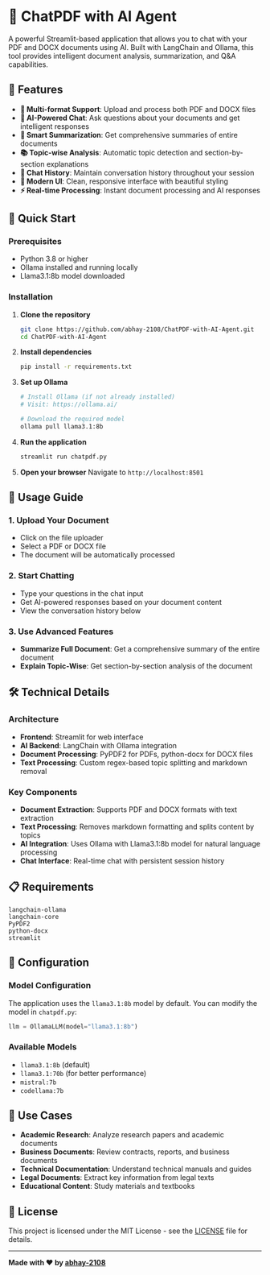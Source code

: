# 📄 ChatPDF with AI Agent

A powerful Streamlit-based application that allows you to chat with your PDF and DOCX documents using AI. Built with LangChain and Ollama, this tool provides intelligent document analysis, summarization, and Q&A capabilities.

## 🌟 Features

- **📄 Multi-format Support**: Upload and process both PDF and DOCX files
- **🤖 AI-Powered Chat**: Ask questions about your documents and get intelligent responses
- **📝 Smart Summarization**: Get comprehensive summaries of entire documents
- **📚 Topic-wise Analysis**: Automatic topic detection and section-by-section explanations
- **💬 Chat History**: Maintain conversation history throughout your session
- **🎨 Modern UI**: Clean, responsive interface with beautiful styling
- **⚡ Real-time Processing**: Instant document processing and AI responses

## 🚀 Quick Start

### Prerequisites

- Python 3.8 or higher
- Ollama installed and running locally
- Llama3.1:8b model downloaded

### Installation

1. **Clone the repository**
   ```bash
   git clone https://github.com/abhay-2108/ChatPDF-with-AI-Agent.git
   cd ChatPDF-with-AI-Agent
   ```

2. **Install dependencies**
   ```bash
   pip install -r requirements.txt
   ```

3. **Set up Ollama**
   ```bash
   # Install Ollama (if not already installed)
   # Visit: https://ollama.ai/
   
   # Download the required model
   ollama pull llama3.1:8b
   ```

4. **Run the application**
   ```bash
   streamlit run chatpdf.py
   ```

5. **Open your browser**
   Navigate to `http://localhost:8501`

## 📖 Usage Guide

### 1. Upload Your Document
- Click on the file uploader
- Select a PDF or DOCX file
- The document will be automatically processed

### 2. Start Chatting
- Type your questions in the chat input
- Get AI-powered responses based on your document content
- View the conversation history below

### 3. Use Advanced Features
- **Summarize Full Document**: Get a comprehensive summary of the entire document
- **Explain Topic-Wise**: Get section-by-section analysis of the document

## 🛠️ Technical Details

### Architecture
- **Frontend**: Streamlit for web interface
- **AI Backend**: LangChain with Ollama integration
- **Document Processing**: PyPDF2 for PDFs, python-docx for DOCX files
- **Text Processing**: Custom regex-based topic splitting and markdown removal

### Key Components

- **Document Extraction**: Supports PDF and DOCX formats with text extraction
- **Text Processing**: Removes markdown formatting and splits content by topics
- **AI Integration**: Uses Ollama with Llama3.1:8b model for natural language processing
- **Chat Interface**: Real-time chat with persistent session history

## 📋 Requirements

```
langchain-ollama
langchain-core
PyPDF2
python-docx
streamlit
```

## 🔧 Configuration

### Model Configuration
The application uses the `llama3.1:8b` model by default. You can modify the model in `chatpdf.py`:

```python
llm = OllamaLLM(model="llama3.1:8b")
```

### Available Models
- `llama3.1:8b` (default)
- `llama3.1:70b` (for better performance)
- `mistral:7b`
- `codellama:7b`

## 🎯 Use Cases

- **Academic Research**: Analyze research papers and academic documents
- **Business Documents**: Review contracts, reports, and business documents
- **Technical Documentation**: Understand technical manuals and guides
- **Legal Documents**: Extract key information from legal texts
- **Educational Content**: Study materials and textbooks


## 📝 License

This project is licensed under the MIT License - see the [LICENSE](LICENSE) file for details.

---

**Made with ❤️ by [abhay-2108](https://github.com/abhay-2108)** 